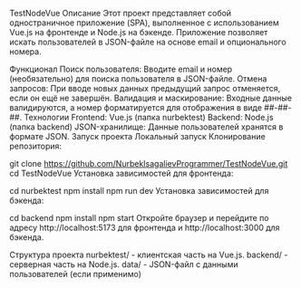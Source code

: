 TestNodeVue
Описание
Этот проект представляет собой одностраничное приложение (SPA), выполненное с использованием Vue.js на фронтенде и Node.js на бэкенде. Приложение позволяет искать пользователей в JSON-файле на основе email и опционального номера.

Функционал
Поиск пользователя: Вводите email и номер (необязательно) для поиска пользователя в JSON-файле.
Отмена запросов: При вводе новых данных предыдущий запрос отменяется, если он ещё не завершён.
Валидация и маскирование: Входные данные валидируются, а номер форматируется для отображения в виде ##-##-##.
Технологии
Frontend: Vue.js (папка nurbektest)
Backend: Node.js (папка backend)
JSON-хранилище: Данные пользователей хранятся в формате JSON.
Запуск проекта
Локальный запуск
Клонирование репозитория:

git clone https://github.com/NurbekIsagalievProgrammer/TestNodeVue.git
cd TestNodeVue
Установка зависимостей для фронтенда:

cd nurbektest
npm install
npm run dev
Установка зависимостей для бэкенда:

cd backend
npm install
npm start
Откройте браузер и перейдите по адресу http://localhost:5173 для фронтенда и http://localhost:3000 для бэкенда.

Структура проекта
nurbektest/ - клиентская часть на Vue.js.
backend/ - серверная часть на Node.js.
data/ - JSON-файл с данными пользователей (если применимо)
